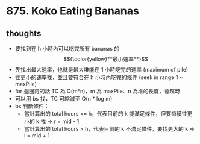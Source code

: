 # 875. Koko Eating Bananas

## thoughts

- 要找到在 h 小時內可以吃完所有 bananas 的 $${\color{yellow}**最小速率**}$$
- 先找出最大速率，也就是最大堆能在 1 小時吃完的速率 (maximum of pile)
- 往更小的速率找，並且要符合在 h 小時內吃完的條件 (seek in range 1 ~ maxPile)
- for 迴圈跑的話 TC 為 O(m*n)，m 為 maxPile、n 為堆的長度，會超時
- 可以用 bs 找，TC 可縮減至 O(n * log m)
- bs 判斷條件：
  - 當計算出的 total hours <= h，代表目前的 k 能滿足條件，但要持續往更小的 k 找 => r = mid - 1
  - 當計算出的 total hours > h，代表目前的 k 不滿足條件，要找更大的 k => l = mid + 1
